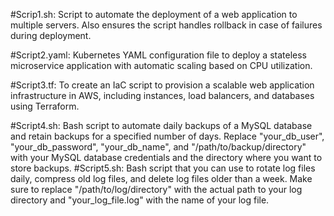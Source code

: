 #Scrip1.sh: Script to automate the deployment of a web application to multiple servers. Also ensures the script handles rollback in case of failures during deployment.

#Script2.yaml: Kubernetes YAML configuration file to deploy a stateless microservice application with automatic scaling based on CPU utilization.

#Script3.tf: To create an IaC script to provision a scalable web application infrastructure in AWS, including instances, load balancers, and databases using Terraform.

#Script4.sh: Bash script to automate daily backups of a MySQL database and retain backups for a specified number of days.
             Replace "your_db_user", "your_db_password", "your_db_name", and "/path/to/backup/directory" with your MySQL database credentials and the directory where you want 
             to store backups.
#Script5.sh: Bash script that you can use to rotate log files daily, compress old log files, and delete log files older than a week.
             Make sure to replace "/path/to/log/directory" with the actual path to your log directory and "your_log_file.log" with the name of your log file.
